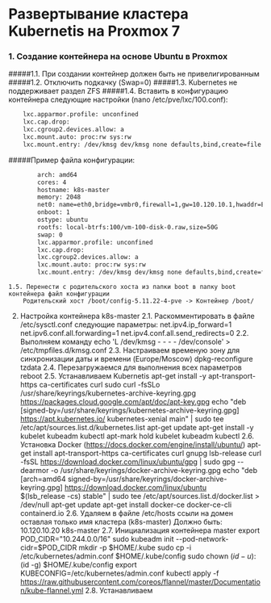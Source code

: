 # Развертывание кластера Kubernetis на Proxmox 7

### 1. Создание контейнера на основе Ubuntu в Proxmox

#####1.1. При создании контейнер должен быть не привелигированным
#####1.2. Отключить подкачку (Swap=0)
#####1.3. Kubernetes не поддерживает раздел ZFS
#####1.4. Вставить в конфигурацию контейнера следующие настройки (nano /etc/pve/lxc/100.conf):
```bash
    lxc.apparmor.profile: unconfined
    lxc.cap.drop:
    lxc.cgroup2.devices.allow: a
    lxc.mount.auto: proc:rw sys:rw
    lxc.mount.entry: /dev/kmsg dev/kmsg none defaults,bind,create=file
```
#####Пример файла конфигурации:
```bash
        arch: amd64
        cores: 4
        hostname: k8s-master
        memory: 2048
        net0: name=eth0,bridge=vmbr0,firewall=1,gw=10.120.10.1,hwaddr=EA:1F:77:22:D4:E3,ip=10.120.10.20/24,type=veth
        onboot: 1
        ostype: ubuntu
        rootfs: local-btrfs:100/vm-100-disk-0.raw,size=50G
        swap: 0
        lxc.apparmor.profile: unconfined
        lxc.cap.drop:
        lxc.cgroup2.devices.allow: a
        lxc.mount.auto: proc:rw sys:rw
        lxc.mount.entry: /dev/kmsg dev/kmsg none defaults,bind,create=file
```    
    1.5. Перенести с родительского хоста из папки boot в папку boot контейнера файл конфигурации 
        Родительский хост /boot/config-5.11.22-4-pve -> Контейнер /boot/

2. Настройка контейнера k8s-master
    2.1. Раскомментировать в файле /etc/sysctl.conf следующие параметры:
        net.ipv4.ip_forward=1
        net.ipv6.conf.all.forwarding=1
        net.ipv4.conf.all.send_redirects=0
    2.2. Выполняем команду
        echo 'L /dev/kmsg - - - - /dev/console' > /etc/tmpfiles.d/kmsg.conf
    2.3. Настраиваем временую зону для синхронизации даты и времени (Europe/Moscow)
        dpkg-reconfigure tzdata
    2.4. Перезагружаемся для выполнения всех параметров
        reboot
    2.5. Устанавливаем Kubernetis
        apt-get install -y apt-transport-https ca-certificates curl
        sudo curl -fsSLo /usr/share/keyrings/kubernetes-archive-keyring.gpg https://packages.cloud.google.com/apt/doc/apt-key.gpg
        echo "deb [signed-by=/usr/share/keyrings/kubernetes-archive-keyring.gpg] https://apt.kubernetes.io/ kubernetes-xenial main" | sudo tee /etc/apt/sources.list.d/kubernetes.list
        apt-get update
        apt-get install -y kubelet kubeadm kubectl
        apt-mark hold kubelet kubeadm kubectl
    2.6. Установка Docker (https://docs.docker.com/engine/install/ubuntu/)
        apt-get install apt-transport-https ca-certificates curl gnupg lsb-release
        curl -fsSL https://download.docker.com/linux/ubuntu/gpg | sudo gpg --dearmor -o /usr/share/keyrings/docker-archive-keyring.gpg
        echo   "deb [arch=amd64 signed-by=/usr/share/keyrings/docker-archive-keyring.gpg] https://download.docker.com/linux/ubuntu \
            $(lsb_release -cs) stable" | sudo tee /etc/apt/sources.list.d/docker.list > /dev/null
        apt-get update
        apt-get install docker-ce docker-ce-cli containerd.io
    2.6.  Удаляем в файле /etc/hosts ссыли на домен оставлая только имя кластера (k8s-master)
        Должно быть: 10.120.10.20 k8s-master
    2.7. Инициализация контейнера master
        export POD_CIDR="10.244.0.0/16"
        sudo kubeadm init --pod-network-cidr=$POD_CIDR
        mkdir -p $HOME/.kube
        sudo cp -i /etc/kubernetes/admin.conf $HOME/.kube/config
        sudo chown $(id -u):$(id -g) $HOME/.kube/config
        export KUBECONFIG=/etc/kubernetes/admin.conf
        kubectl apply -f https://raw.githubusercontent.com/coreos/flannel/master/Documentation/kube-flannel.yml
    2.8. Устанавливаем 